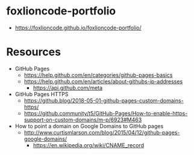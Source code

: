 # foxlioncode-portfolio
* https://foxlioncode.github.io/foxlioncode-portfolio/

# Resources
* GitHub Pages
    * https://help.github.com/en/categories/github-pages-basics
    * https://help.github.com/en/articles/about-githubs-ip-addresses
        * https://api.github.com/meta
* GitHub Pages HTTPS
    * https://github.blog/2018-05-01-github-pages-custom-domains-https/
    * https://github.community/t5/GitHub-Pages/How-to-enable-https-support-on-custom-domains/m-p/6923#M463
* How to point a domain on Google Domains to GitHub pages
    * http://www.curtismlarson.com/blog/2015/04/12/github-pages-google-domains/
        * https://en.wikipedia.org/wiki/CNAME_record
